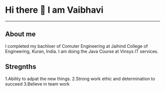 # Hi there 👋 I am Vaibhavi

------------------------------------------
## About me  
I completed my bachloer of Comuter Engineering at Jaihind College of Engineering, Kuran, India.
I am doing the Java Course at Vinsys IT services.
## Stregnths
1.Ability to adpat the new things.
2.Strong work ethic and determination to succeed
3.Believe in team work





